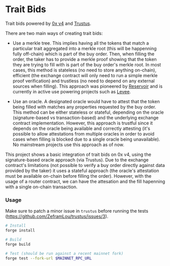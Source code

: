 # Trait Bids

Trait bids powered by [0x v4](https://github.com/0xProject/protocol) and [Trustus](https://github.com/ZeframLou/trustus).

There are two main ways of creating trait bids:

- Use a merkle tree. This implies having all the tokens that match a particular trait aggregated into a merkle root (this will be happenning fully off-chain) which is part of the buy order. Then, when filling the order, the taker has to provide a merkle proof showing that the token they are trying to fill with is part of the buy order's merkle root. In most cases, this method is stateless (no need to store anything on-chain), efficient (the exchange contract will only need to run a simple merkle proof verification) and trustless (no need to depend on any external sources when filling). This approach was pioneered by [Reservoir](https://github.com/reservoirprotocol) and is currently in active use powering projects such as [Levee](https://levee.bid).

- Use an oracle. A designated oracle would have to attest that the token being filled with matches any properties requested by the buy order. This method can be either stateless or stateful, depending on the oracle (signature-based vs transaction-based) and the underlying exchange contract implementation. However, this approach is trustful since it depends on the oracle being available and correctly attesting (it's possible to allow attestations from multiple oracles in order to avoid cases when filling is blocked due to a single oracle being unavailable). No mainstream projects use this approach as of now.

This project shows a basic integration of trait bids on 0x v4, using the signature-based oracle approach (via Trustus). Due to the exchange contract's limitations (not possible to verify a buy order directly against data provided by the taker) it uses a stateful approach (the oracle's attestation must be available on-chain before filling the order). However, with the usage of a router contract, we can have the attesation and the fill hapenning with a single on-chain transaction.

### Usage

Make sure to patch a minor issue in `trustus` before running the tests (https://github.com/ZeframLou/trustus/issues/3).

```bash
# Install
forge install

# Build
forge build

# Test (should be run against a recent mainnet fork)
forge test --fork-url $MAINNET_RPC_URL
```
